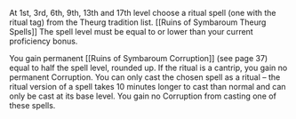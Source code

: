 At 1st, 3rd, 6th, 9th, 13th and 17th level choose a ritual spell (one with the ritual tag) from the Theurg tradition list. [[Ruins of Symbaroum Theurg Spells]]
The spell level must be equal to or lower than your current proficiency bonus.

You gain permanent [[Ruins of Symbaroum Corruption]] (see page 37) equal to half the spell level, rounded up. If the ritual is a cantrip, you gain no permanent Corruption. You can only cast the chosen spell as a ritual – the ritual version of a spell takes 10 minutes longer to cast than normal and can only be cast at its base level. You gain no Corruption from casting one of these spells.